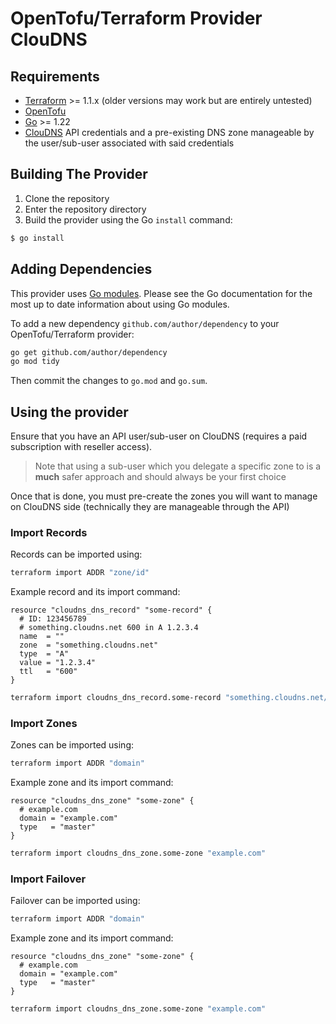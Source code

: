 # OpenTofu/Terraform Provider ClouDNS

## Requirements

- [Terraform](https://www.terraform.io/downloads.html) >= 1.1.x (older versions may work but are entirely untested)
- [OpenTofu](https://opentofu.org/docs/intro/install/)
- [Go](https://golang.org/doc/install) >= 1.22
- [ClouDNS](https://cloudns.net) API credentials and a pre-existing DNS zone manageable by the user/sub-user associated with said credentials

## Building The Provider

1. Clone the repository
2. Enter the repository directory
3. Build the provider using the Go `install` command:

```sh
$ go install
```

## Adding Dependencies

This provider uses [Go modules](https://github.com/golang/go/wiki/Modules). Please see the Go documentation for the most up to date information about using Go
modules.

To add a new dependency `github.com/author/dependency` to your OpenTofu/Terraform provider:

```sh
go get github.com/author/dependency
go mod tidy
```

Then commit the changes to `go.mod` and `go.sum`.

## Using the provider

Ensure that you have an API user/sub-user on ClouDNS (requires a paid subscription with reseller access).

> Note that using a sub-user which you delegate a specific zone to is a **much** safer approach and should always be your first choice

Once that is done, you must pre-create the zones you will want to manage on ClouDNS side (technically they are manageable through the API)

### Import Records

Records can be imported using:

```sh
terraform import ADDR "zone/id"
```

Example record and its import command:

```hcl
resource "cloudns_dns_record" "some-record" {
  # ID: 123456789
  # something.cloudns.net 600 in A 1.2.3.4
  name  = ""
  zone  = "something.cloudns.net"
  type  = "A"
  value = "1.2.3.4"
  ttl   = "600"
}
```

```sh
terraform import cloudns_dns_record.some-record "something.cloudns.net/123456789"
```

### Import Zones

Zones can be imported using:

```sh
terraform import ADDR "domain"
```

Example zone and its import command:

```hcl
resource "cloudns_dns_zone" "some-zone" {
  # example.com
  domain = "example.com"
  type   = "master"
}
```

```sh
terraform import cloudns_dns_zone.some-zone "example.com"
```

### Import Failover

Failover can be imported using:

```sh
terraform import ADDR "domain"
```

Example zone and its import command:

```hcl
resource "cloudns_dns_zone" "some-zone" {
  # example.com
  domain = "example.com"
  type   = "master"
}
```

```sh
terraform import cloudns_dns_zone.some-zone "example.com"
```